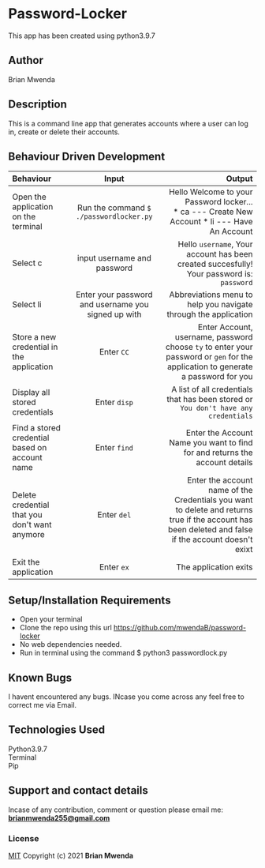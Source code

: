 # Password-Locker
This app has been created using python3.9.7
## Author
Brian Mwenda

## Description
This is a command line app that generates accounts where a user can log in, create or delete their accounts.

## Behaviour Driven Development
| Behaviour | Input | Output |
| :---------------- | :---------------: | ------------------: |
|Open the application on the terminal | Run the command ```$ ./passwordlocker.py```|Hello Welcome to your Password locker... <br>* ca ---  Create New Account * li ---  Have An Account |
|Select  c| input username and password| Hello ```username```, Your account has been created succesfully! Your password is: ```password```|
|Select li  | Enter your password and username you signed up with| Abbreviations menu to help you navigate through the application|
|Store a new credential in the application| Enter ```CC```|Enter Account, username, password<br>choose ```ty``` to enter your password or ```gen``` for the application to generate a password for you |
|Display all stored credentials | Enter ```disp```|A list of all credentials that has been stored or ```You don't have any credentials``` |
|Find a stored credential based on account name|Enter ```find```| Enter the Account Name you want to find for and returns the account details|
|Delete credential that you don't want anymore|Enter ```del```|Enter the account name of the Credentials you want to delete and returns true if the account has been deleted and false if the account doesn't exixt|
|Exit the application| Enter ```ex```| The application exits| 
## Setup/Installation Requirements
* Open your terminal
* Clone the repo using this url https://github.com/mwendaB/password-locker
* No web dependencies needed.
* Run in terminal using the command $ python3 passwordlock.py


## Known Bugs
I havent encountered any bugs.
INcase you come across any feel free to correct me via Email.

## Technologies Used
Python3.9.7<br>
Terminal<br>
Pip

## Support and contact details
Incase of any contribution, comment or question please email me:<br>
**brianmwenda255@gmail.com**

### License
[MIT](License)
Copyright (c) 2021 **Brian Mwenda**